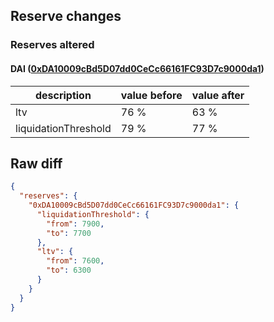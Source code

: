 ## Reserve changes

### Reserves altered

#### DAI ([0xDA10009cBd5D07dd0CeCc66161FC93D7c9000da1](https://arbiscan.io/address/0xDA10009cBd5D07dd0CeCc66161FC93D7c9000da1))

| description | value before | value after |
| --- | --- | --- |
| ltv | 76 % | 63 % |
| liquidationThreshold | 79 % | 77 % |


## Raw diff

```json
{
  "reserves": {
    "0xDA10009cBd5D07dd0CeCc66161FC93D7c9000da1": {
      "liquidationThreshold": {
        "from": 7900,
        "to": 7700
      },
      "ltv": {
        "from": 7600,
        "to": 6300
      }
    }
  }
}
```